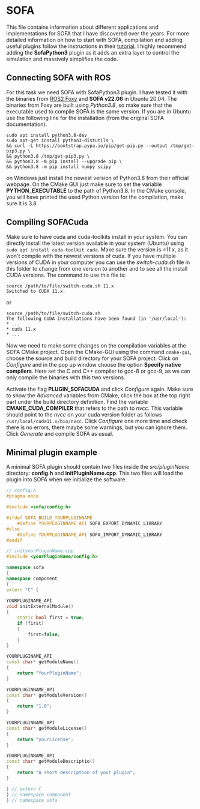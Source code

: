 # SOFA
 
This file contains information about different applications and implementations for SOFA that I have discovered over the years. For more detailed information on how to start with SOFA, compilation and adding useful plugins follow the instructions in their [tutorial](https://www.sofa-framework.org/community/doc/getting-started/build/linux/). I highly recommend adding the **SofaPython3** plugin as it adds an extra layer to control the simulation and massively simplifies the code.

## Connecting SOFA with ROS
For this task we need SOFA with SofaPython3 plugin. I have tested it with the binaries from [ROS2 Foxy](https://docs.ros.org/en/foxy/Installation.html) and **SOFA v22.06** in Ubuntu 20.04. The binaries from Foxy are built using *Python3.8*, so make sure that the executable used to compile SOFA is the same version. If you are in Ubuntu use the following line for the installation (from the original SOFA documentation).

```
sudo apt install python3.8-dev
sudo apt-get install python3-distutils \
&& curl -L https://bootstrap.pypa.io/pip/get-pip.py --output /tmp/get-pip3.py \
&& python3.8 /tmp/get-pip3.py \
&& python3.8 -m pip install --upgrade pip \
&& python3.8 -m pip install numpy scipy
```

on Windows just install the newest version of Python3.8 from their official webpage. On the CMake GUI just make sure to set the variable **PYTHON_EXECUTABLE** to the path of Python3.8. In the CMake console, you will have printed the used Python version for the compilation, make sure it is 3.8.

## Compiling SOFACuda

Make sure to have cuda and cuda-toolkits install in your system. You can directly install the latest version available in your system (Ubuntu) using `sudo apt install cuda-toolkit cuda`. Make sure the version is *=11.x*, as it won't compile with the newest versions of cuda. If you have multiple versions of CUDA in your computer you can use the *switch-cuda.sh* file in this folder to change from one version to another and to see all the install CUDA versions. The command to use this file is:

```
source /path/to/file/switch-cuda.sh 11.x
Switched to CUDA 11.x.
```
or
```
source /path/to/file/switch-cuda.sh
The following CUDA installations have been found (in '/usr/local'):
* ...
* cuda 11.x
* ...
```

Now we need to make some changes on the compilation variables at the SOFA CMake project. Open the CMake-GUI using the command `cmake-gui`, choose the source and build directory for your SOFA project. Click on *Configure* and in the pop up window choose the option **Specify native compilers**. Here set the C and C++ compiler to gcc-8 or gcc-9, as we can only compile the binaries with this two versions. 

Activate the flag **PLUGIN_SOFACUDA** and click *Configure* again. Make sure to show the *Advanced* variables from CMake, click the box at the top right part under the build directory definition. Find the variable **CMAKE_CUDA_COMPILER** that refers to the path to *nvcc*. This variable should point to the *nvcc* on your cuda version folder as follows `/usr/local/cuda11.x/bin/nvcc`. Click *Configure* one more time and check there is no errors, there maybe some warnings, but you can ignore them. Click *Generate* and compile SOFA as usual.

## Minimal plugin example

A minimal SOFA plugin should contain two files inside the *src/pluginName* directory: **config.h** and **initPluginName.cpp**. This two files will load the plugin into SOFA when we initialize the software. 

```cpp
// config.h
#pragma once

#include <sofa/config.h>

#ifdef SOFA_BUILD_YOURPLUGINNAME
    #define YOURPLUGINNAME_API SOFA_EXPORT_DYNAMIC_LIBRARY
#else
    #define YOURPLUGINNAME_API SOFA_IMPORT_DYNAMIC_LIBRARY
#endif
```

```cpp
// inityourPluginName.cpp
#include <yourPluginName/config.h>

namespace sofa
{
namespace component
{
extern "C" {
    
YOURPLUGINAME_API
void initExternalModule()
{
    static bool first = true;
    if (first)
    {
        first=false;
    }
}

YOURPLUGINAME_API
const char* getModuleName()
{
    return "YourPluginName";
}

YOURPLUGINNAME_API
const char* getModuleVersion()
{
    return "1.0";
}

YOURPLUGINNAME_API
const char* getModuleLicense()
{
    return "yourLicense";
}

YOURPLUGINNAME_API
const char* getModuleDescriptio()
{
    return "A short description of your plugin";
}

} // extern C
} // namespace component
} // namespace sofa
```